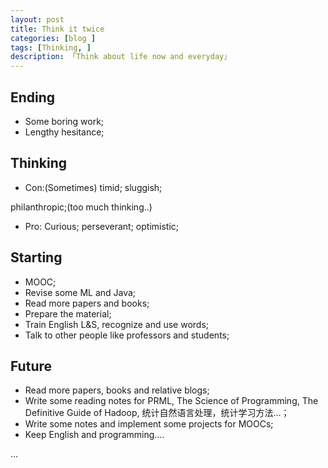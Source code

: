 ```yaml
---
layout: post  
title: Think it twice
categories: [blog ]  
tags: [Thinking, ]  
description: 「Think about life now and everyday」   
---
```


## Ending
* Some boring work;
* Lengthy hesitance;


## Thinking
* Con:(Sometimes)
timid;
sluggish;
<!--sluggish;-->
philanthropic;(too much thinking..)

* Pro:
Curious;
perseverant;
optimistic;

## Starting 

* MOOC;
* Revise some ML and Java;
* Read more papers and books;
* Prepare the material;
* Train English L&S, recognize and use words;
* Talk to other people like professors and students;


## Future 

* Read more papers, books and relative blogs;
* Write some reading notes for PRML, The Science of Programming, The Definitive Guide of Hadoop, 统计自然语言处理，统计学习方法...；
* Write some notes and implement some projects for MOOCs;
* Keep English and programming....




...

